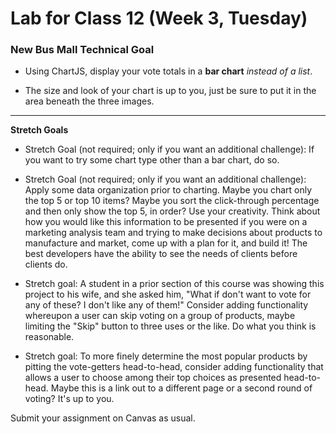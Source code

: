 # Lab for Class 12 (Week 3, Tuesday)
### New Bus Mall Technical Goal

- Using ChartJS, display your vote totals in a **bar chart** *instead of a list*.

- The size and look of your chart is up to you, just be sure to put it in the area beneath the three images.

---

**Stretch Goals**

- Stretch Goal (not required; only if you want an additional challenge): If you want to try some chart type other than a bar chart, do so.

- Stretch Goal (not required; only if you want an additional challenge): Apply some data organization prior to charting. Maybe you chart only the top 5 or top 10 items? Maybe you sort the click-through percentage and then only show the top 5, in order? Use your creativity. Think about how you would like this information to be presented if you were on a marketing analysis team and trying to make decisions about products to manufacture and market, come up with a plan for it, and build it! The best developers have the ability to see the needs of clients before clients do.

- Stretch goal: A student in a prior section of this course was showing this project to his wife, and she asked him, "What if don't want to vote for any of these? I don't like any of them!" Consider adding functionality whereupon a user can skip voting on a group of products, maybe limiting the "Skip" button to three uses or the like. Do what you think is reasonable.

- Stretch goal: To more finely determine the most popular products by pitting the vote-getters head-to-head, consider adding functionality that allows a user to choose among their top choices as presented head-to-head. Maybe this is a link out to a  different page or a second round of voting? It's up to you.

Submit your assignment on Canvas as usual.
